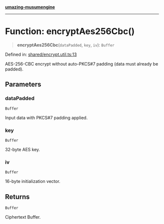 [**umazing-musumengine**](../../README.md)

***

# Function: encryptAes256Cbc()

> **encryptAes256Cbc**(`dataPadded`, `key`, `iv`): `Buffer`

Defined in: [shared/encrypt.util.ts:13](https://github.com/davinidae/umazing-musumengine/blob/e099ae72d04c46726039e2dd238802d266be3d5f/src/shared/encrypt.util.ts#L13)

AES-256-CBC encrypt without auto-PKCS#7 padding (data must already be padded).

## Parameters

### dataPadded

`Buffer`

Input data with PKCS#7 padding applied.

### key

`Buffer`

32-byte AES key.

### iv

`Buffer`

16-byte initialization vector.

## Returns

`Buffer`

Ciphertext Buffer.
